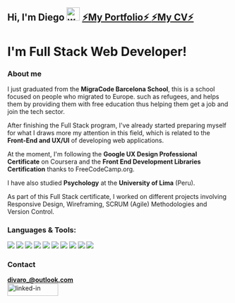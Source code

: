 <!--
**Luxygit/Luxygit** is a ✨ _special_ ✨ repository because its `README.md` (this file) appears on your GitHub profile.

Here are some ideas to get you started:

-  I’m currently working on ...
- 🌱 I’m currently learning ...
- 👯 I’m looking to collaborate on ...
- 🤔 I’m looking for help with ...
- 💬 Ask me about ...
- 📫 How to reach me: ...
- 😄 Pronouns: ...
- ⚡ Fun fact: ...
-->
## Hi, I'm Diego <img src="https://raw.githubusercontent.com/MartinHeinz/MartinHeinz/master/wave.gif" width="30px" alt="waving hand"> <a href="https://luxygit.github.io/diego_vr_portfolio">⚡My Portfolio⚡ </a><a href="https://github.com/Luxygit/Luxygit/raw/main/Diego%20Vargas%20Eng%20CV.pdf">⚡My CV⚡ </a> 


# I'm **Full Stack Web Developer**!

### About me

I just graduated from the **MigraCode Barcelona School**, this is a school focused on people who migrated to Europe. such as refugees, and helps them by providing them with free education thus helping them get a job and join the tech sector.

After finishing the Full Stack program, I've already started preparing myself for what I draws more my attention in this field, which is related to the **Front-End and UX/UI** of developing web applications.

At the moment, I'm following the **Google UX Design Professional Certificate** on Coursera and the **Front End Development Libraries Certification** thanks to FreeCodeCamp.org.

I have also studied **Psychology** at the **University of Lima** (Peru).

<!--
### Certificates
-->
As part of this Full Stack certificate, I worked on different projects involving Responsive Design, Wireframing, SCRUM (Agile) Methodologies and Version Control.

### Languages & Tools: 

![](https://img.shields.io/badge/OS-Windows/Linux-informational?style=flat&logo=<LOGO_NAME>&logoColor=white&color=2bbc8a)
![](https://img.shields.io/badge/Editor-Visual%20Studio%20Code-informational?style=flat&logo=<LOGO_NAME>&logoColor=white&color=2bbc8a)
![](https://img.shields.io/badge/Code-Javascript-informational?style=flat&logo=<LOGO_NAME>&logoColor=white&color=2bbc8a)
![](https://img.shields.io/badge/Code-HTML-informational?style=flat&logo=<LOGO_NAME>&logoColor=white&color=2bbc8a)
![](https://img.shields.io/badge/Code-CSS-informational?style=flat&logo=<LOGO_NAME>&logoColor=white&color=2bbc8a)
![](https://img.shields.io/badge/Code-ReactJS-informational?style=flat&logo=<LOGO_NAME>&logoColor=white&color=2bbc8a)
![](https://img.shields.io/badge/Tools-PostgreSQL-informational?style=flat&logo=<LOGO_NAME>&logoColor=white&color=2bbc8a)
![](https://img.shields.io/badge/Tools-DBeaver-informational?style=flat&logo=<LOGO_NAME>&logoColor=white&color=2bbc8a)
![](https://img.shields.io/badge/Tools-PostMan-informational?style=flat&logo=<LOGO_NAME>&logoColor=white&color=2bbc8a)
![](https://img.shields.io/badge/Tools-Figma-informational?style=flat&logo=<LOGO_NAME>&logoColor=white&color=2bbc8a)

### Contact

**divaro_@outlook.com**
<a href="https://www.linkedin.com/in/diego-vargas-7251ba1b7"> <br>
<img src ="https://res.cloudinary.com/practicaldev/image/fetch/s--chf73s-H--/c_limit%2Cf_auto%2Cfl_progressive%2Cq_auto%2Cw_880/https://img.shields.io/badge/Linked_In-0077B5%3Fstyle%3Dfor-the-badge%26logo%3DLinkedIn%26logoColor%3Dwhite" alt="linked-in" loading="lazy" width="115" height="28">
  </a>
